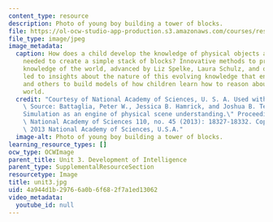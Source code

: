```yaml
---
content_type: resource
description: Photo of young boy building a tower of blocks.
file: https://ol-ocw-studio-app-production.s3.amazonaws.com/courses/res-9-003-brains-minds-and-machines-summer-course-summer-2015/4a944d1b29766a0b6f682f7a1ed13062_unit3.jpg
file_type: image/jpeg
image_metadata:
  caption: How does a child develop the knowledge of physical objects and their behavior
    needed to create a simple stack of blocks? Innovative methods to probe infants'
    knowledge of the world, advanced by Liz Spelke, Laura Schulz, and others, have
    led to insights about the nature of this evolving knowledge that enable Josh Tenenbaum
    and others to build models of how children learn how to reason about the physical
    world.
  credit: "Courtesy of National Academy of Sciences, U. S. A. Used with permission.\
    \ Source: Battaglia, Peter W., Jessica B. Hamrick, and Joshua B. Tenenbaum. \"\
    Simulation as an engine of physical scene understanding.\" Proceedings of the\
    \ National Academy of Sciences 110, no. 45 (2013): 18327-18332. Copyright \xA9\
    \ 2013 National Academy of Sciences, U.S.A."
  image-alt: Photo of young boy building a tower of blocks.
learning_resource_types: []
ocw_type: OCWImage
parent_title: Unit 3. Development of Intelligence
parent_type: SupplementalResourceSection
resourcetype: Image
title: unit3.jpg
uid: 4a944d1b-2976-6a0b-6f68-2f7a1ed13062
video_metadata:
  youtube_id: null
---
```

